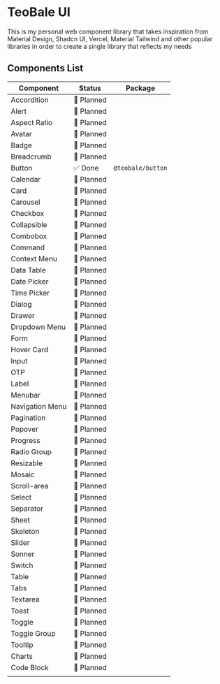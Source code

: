 # TeoBale UI

This is my personal web component library that takes inspiration from Material Design, Shadcn UI, Vercel, Material Tailwind and other popular libraries in order to create a single library that reflects my needs

## Components List

| Component         | Status     | Package      |
| ----------------- | ---------- | ------------ |
| Accordition       | 🔴 Planned |   |
| Alert             | 🔴 Planned |   |
| Aspect Ratio      | 🔴 Planned |   |
| Avatar            | 🔴 Planned |   |
| Badge             | 🔴 Planned |   |
| Breadcrumb        | 🔴 Planned |   |
| Button            | ✅ Done    | `@teobale/button`|
| Calendar          | 🔴 Planned |   |
| Card              | 🔴 Planned |   |
| Carousel          | 🔴 Planned |   |
| Checkbox          | 🔴 Planned |   |
| Collapsible       | 🔴 Planned |   |
| Combobox          | 🔴 Planned |   |
| Command           | 🔴 Planned |   |
| Context Menu      | 🔴 Planned |   |
| Data Table        | 🔴 Planned |   |
| Date Picker       | 🔴 Planned |   |
| Time Picker       | 🔴 Planned |   |
| Dialog            | 🔴 Planned |   |
| Drawer            | 🔴 Planned |   |
| Dropdown Menu     | 🔴 Planned |   |
| Form              | 🔴 Planned |   |
| Hover Card        | 🔴 Planned |   |
| Input             | 🔴 Planned |   |
| OTP               | 🔴 Planned |   |
| Label             | 🔴 Planned |   |
| Menubar           | 🔴 Planned |   |
| Navigation Menu   | 🔴 Planned |   |
| Pagination        | 🔴 Planned |   |
| Popover           | 🔴 Planned |   |
| Progress          | 🔴 Planned |   |
| Radio Group       | 🔴 Planned |   |
| Resizable         | 🔴 Planned |   |
| Mosaic            | 🔴 Planned |   |
| Scroll-area       | 🔴 Planned |   |
| Select            | 🔴 Planned |   |
| Separator         | 🔴 Planned |   |
| Sheet             | 🔴 Planned |   |
| Skeleton          | 🔴 Planned |   |
| Slider            | 🔴 Planned |   |
| Sonner            | 🔴 Planned |   |
| Switch            | 🔴 Planned |   |
| Table             | 🔴 Planned |   |
| Tabs              | 🔴 Planned |   |
| Textarea          | 🔴 Planned |   |
| Toast             | 🔴 Planned |   |
| Toggle            | 🔴 Planned |   |
| Toggle Group      | 🔴 Planned |   |
| Tooltip           | 🔴 Planned |   |
| Charts            | 🔴 Planned |   |
| Code Block        | 🔴 Planned |   |
|  |   |   |
